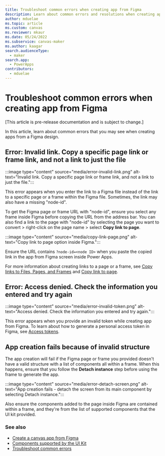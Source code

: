 ```yaml
---
title: Troubleshoot common errors when creating app from Figma
description: Learn about common errors and resolutions when creating apps from a Figma design.
author: mduelae
ms.topic: article
ms.custom: canvas
ms.reviewer: mkaur
ms.date: 05/24/2022
ms.subservice: canvas-maker
ms.author: kaagar
search.audienceType: 
  - maker
search.app: 
  - PowerApps
contributors:
  - mduelae
---
```


# Troubleshoot common errors when creating app from Figma

[This article is pre-release documentation and is subject to change.]

In this article, learn about common errors that you may see when creating apps from a Figma design.

## Error: Invalid link. Copy a specific page link or frame link, and not a link to just the file

:::image type="content" source="media/error-invalid-link.png" alt-text="Invalid link. Copy a specific page link or frame link, and not a link to just the file.":::

This error appears when you enter the link to a Figma file instead of the link to a specific page or a frame within the Figma file. Sometimes, the link may also have a missing "node-id".

To get the Figma page or frame URL with "node-id", ensure you select any frame inside Figma before copying the URL from the address bar. You can also find a link to the page with "node-id" by selecting the page you want to convert > right-click on the page name > select **Copy link to page**.

:::image type="content" source="media/copy-link-page.png" alt-text="Copy link to page option inside Figma.":::

Ensure the URL contains `?node-id=<node ID>` when you paste the copied link in the app from Figma screen inside Power Apps.

For more information about creating links to a page or a frame, see [Copy links to Files, Pages, and Frames](https://help.figma.com/hc/articles/360045942953-Add-links-to-text) and [Copy link to page](https://help.figma.com/hc/articles/360055904133-Maker-and-Figma#In_Figma).

## Error: Access denied. Check the information you entered and try again

:::image type="content" source="media/error-invalid-token.png" alt-text="Access denied. Check the information you entered and try again.":::

This error appears when you provide an invalid token while creating app from Figma. To learn about how to generate a personal access token in Figma, see [Access tokens](https://www.figma.com/developers/api#access-tokens).

## App creation fails because of invalid structure

The app creation will fail if the Figma page or frame you provided doesn't have a valid structure with a list of components all within a frame. When this happens, ensure that you follow the **Detach instance** step before using the frame to generate the app.

:::image type="content" source="media/error-detach-screen.png" alt-text="App creation fails - detach the screen from its main component by selecting Detach instance.":::

Also ensure the components added to the page inside Figma are contained within a frame, and they're from the list of supported components that the UI kit provided.

### See also

- [Create a canvas app from Figma](create-app-from-figma.md)
- [Components supported by the UI Kit](supported-components.md)
- [Troubleshoot common errors](common-errors.md)
